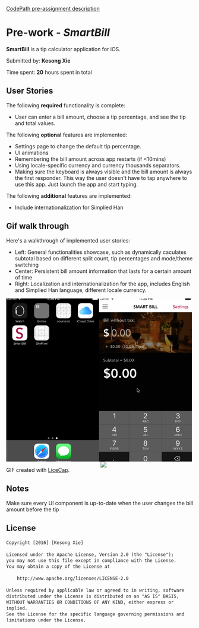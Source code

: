 <a href="https://courses.codepath.com/snippets/ios_university/prework_university.md" target="_blank">CodePath pre-assignment description</a>

# Pre-work - *SmartBill*

**SmartBill** is a tip calculator application for iOS.

Submitted by: **Kesong Xie**

Time spent: **20** hours spent in total

## User Stories

The following **required** functionality is complete:
* User can enter a bill amount, choose a tip percentage, and see the tip and total values.

The following **optional** features are implemented:
* Settings page to change the default tip percentage.
* UI animations
* Remembering the bill amount across app restarts (if <10mins)
* Using locale-specific currency and currency thousands separators.
* Making sure the keyboard is always visible and the bill amount is always the first responder. This way the user doesn't have to tap anywhere to use this app. Just launch the app and start typing.

The following **additional** features are implemented:

- Include internationalization for Simplied Han


## Gif walk through
Here's a walkthrough of implemented user stories:

<ul>
<li>
Left: General functionalities showcase, such as dynamically caculates subtotal based on different split count, tip percentages and mode/theme switching
</li>
<li>
Center: Persistent bill amount information that lasts for a certain amount of time
</li>
<li>
Right: Localization and internationalization for the app, includes English and Simplied Han language, different locale currency.
</li>
</ul>
<p align="left">
  <img align="left" src="https://github.com/kesongxie/SmartBill/blob/master/SmartBill/Gif/Part-one.gif" width="250"/>
  <img align="center" src="https://github.com/kesongxie/SmartBill/blob/master/SmartBill/Gif/Part-two.gif" width="250"/>
  <img align="right" src="https://github.com/kesongxie/SmartBill/blob/master/SmartBill/Gif/Part-three.gif" width="250"/>
</p>

GIF created with [LiceCap](http://www.cockos.com/licecap/).

## Notes
Make sure every UI component is up-to-date when the user changes the bill amount before the tip

## License

    Copyright [2016] [Kesong Xie]

    Licensed under the Apache License, Version 2.0 (the "License");
    you may not use this file except in compliance with the License.
    You may obtain a copy of the License at

        http://www.apache.org/licenses/LICENSE-2.0

    Unless required by applicable law or agreed to in writing, software
    distributed under the License is distributed on an "AS IS" BASIS,
    WITHOUT WARRANTIES OR CONDITIONS OF ANY KIND, either express or implied.
    See the License for the specific language governing permissions and
    limitations under the License.
